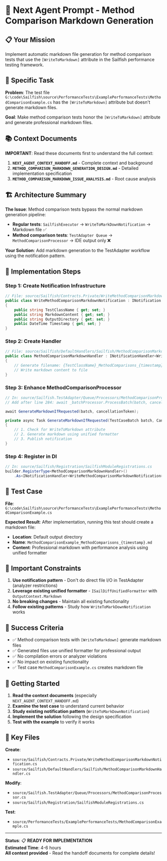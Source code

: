 # 🤖 Next Agent Prompt - Method Comparison Markdown Generation

## 📋 Your Mission

Implement automatic markdown file generation for method comparison tests that use the `[WriteToMarkdown]` attribute in the Sailfish performance testing framework.

## 🎯 Specific Task

**Problem**: The test file `G:\code\Sailfish\source\PerformanceTests\ExamplePerformanceTests\MethodComparisonExample.cs` has the `[WriteToMarkdown]` attribute but doesn't generate markdown files.

**Goal**: Make method comparison tests honor the `[WriteToMarkdown]` attribute and generate professional markdown files.

## 📚 Context Documents

**IMPORTANT**: Read these documents first to understand the full context:

1. **`NEXT_AGENT_CONTEXT_HANDOFF.md`** - Complete context and background
2. **`METHOD_COMPARISON_MARKDOWN_GENERATION_DESIGN.md`** - Detailed implementation specification
3. **`METHOD_COMPARISON_MARKDOWN_ISSUE_ANALYSIS.md`** - Root cause analysis

## 🏗️ Architecture Summary

**The Issue**: Method comparison tests bypass the normal markdown generation pipeline:
- **Regular tests**: `SailfishExecutor` → `WriteToMarkDownNotification` → Markdown file ✅
- **Method comparison tests**: `TestAdapter Queue` → `MethodComparisonProcessor` → IDE output only ❌

**Your Solution**: Add markdown generation to the TestAdapter workflow using the notification pattern.

## 🔧 Implementation Steps

### **Step 1: Create Notification Infrastructure**
```csharp
// File: source/Sailfish/Contracts.Private/WriteMethodComparisonMarkdownNotification.cs
public class WriteMethodComparisonMarkdownNotification : INotification
{
    public string TestClassName { get; set; }
    public string MarkdownContent { get; set; }
    public string OutputDirectory { get; set; }
    public DateTime Timestamp { get; set; }
}
```

### **Step 2: Create Handler**
```csharp
// File: source/Sailfish/DefaultHandlers/Sailfish/MethodComparisonMarkdownHandler.cs
public class MethodComparisonMarkdownHandler : INotificationHandler<WriteMethodComparisonMarkdownNotification>
{
    // Generate filename: {TestClassName}_MethodComparisons_{timestamp}.md
    // Write markdown content to file
}
```

### **Step 3: Enhance MethodComparisonProcessor**
```csharp
// In: source/Sailfish.TestAdapter/Queue/Processors/MethodComparisonProcessor.cs
// Add after line 284: await _batchProcessor.ProcessBatch(batch, cancellationToken);

await GenerateMarkdownIfRequested(batch, cancellationToken);

private async Task GenerateMarkdownIfRequested(TestCaseBatch batch, CancellationToken cancellationToken)
{
    // 1. Check for WriteToMarkdown attribute
    // 2. Generate markdown using unified formatter
    // 3. Publish notification
}
```

### **Step 4: Register in DI**
```csharp
// In: source/Sailfish/Registration/SailfishModuleRegistrations.cs
builder.RegisterType<MethodComparisonMarkdownHandler>()
    .As<INotificationHandler<WriteMethodComparisonMarkdownNotification>>();
```

## 🧪 Test Case

**File**: `G:\code\Sailfish\source\PerformanceTests\ExamplePerformanceTests\MethodComparisonExample.cs`

**Expected Result**: After implementation, running this test should create a markdown file:
- **Location**: Default output directory
- **Name**: `MethodComparisonExample_MethodComparisons_{timestamp}.md`
- **Content**: Professional markdown with performance analysis using unified formatter

## 🚨 Important Constraints

1. **Use notification pattern** - Don't do direct file I/O in TestAdapter (analyzer restrictions)
2. **Leverage existing unified formatter** - `ISailDiffUnifiedFormatter` with `OutputContext.Markdown`
3. **No breaking changes** - Maintain all existing functionality
4. **Follow existing patterns** - Study how `WriteToMarkDownNotification` works

## 🎯 Success Criteria

- ✅ Method comparison tests with `[WriteToMarkdown]` generate markdown files
- ✅ Generated files use unified formatter for professional output
- ✅ No compilation errors or analyzer violations
- ✅ No impact on existing functionality
- ✅ Test case `MethodComparisonExample.cs` creates markdown file

## 🚀 Getting Started

1. **Read the context documents** (especially `NEXT_AGENT_CONTEXT_HANDOFF.md`)
2. **Examine the test case** to understand current behavior
3. **Study existing notification pattern** (`WriteToMarkDownNotification`)
4. **Implement the solution** following the design specification
5. **Test with the example** to verify it works

## 📁 Key Files

**Create**:
- `source/Sailfish/Contracts.Private/WriteMethodComparisonMarkdownNotification.cs`
- `source/Sailfish/DefaultHandlers/Sailfish/MethodComparisonMarkdownHandler.cs`

**Modify**:
- `source/Sailfish.TestAdapter/Queue/Processors/MethodComparisonProcessor.cs`
- `source/Sailfish/Registration/SailfishModuleRegistrations.cs`

**Test**:
- `source/PerformanceTests/ExamplePerformanceTests/MethodComparisonExample.cs`

---

**Status**: 📋 **READY FOR IMPLEMENTATION**  
**Estimated Time**: 4-6 hours  
**All context provided** - Read the handoff documents for complete details!
